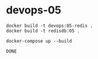 # devops-05

```
docker build -t devops:05-redis .
docker build -t redisdb:05 .

docker-compose up --build

DONE
```

